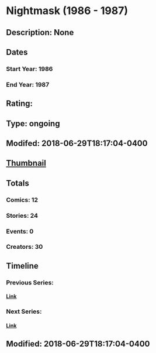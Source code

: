 # Nightmask (1986 - 1987)
## Description: None
## Dates
### Start Year: 1986
### End Year: 1987
## Rating: 
## Type: ongoing
## Modifed: 2018-06-29T18:17:04-0400
## [Thumbnail](http://i.annihil.us/u/prod/marvel/i/mg/a/00/5b36afd5459f7.jpg)
## Totals
### Comics: 12
### Stories: 24
### Events: 0
### Creators: 30
## Timeline
### Previous Series: 
#### [Link]()
### Next Series: 
#### [Link]()
## Modified: 2018-06-29T18:17:04-0400